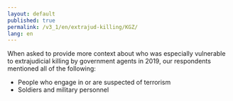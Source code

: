 ```yaml
---
layout: default
published: true
permalink: /v3_1/en/extrajud-killing/KGZ/
lang: en
---
```

When asked to provide more context about who was especially vulnerable to extrajudicial killing by government agents in 2019, our respondents mentioned all of the following:   

-	People who engage in or are suspected of terrorism
-	Soldiers and military personnel
